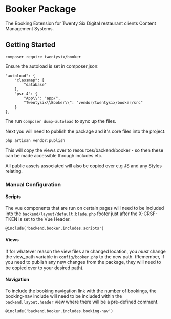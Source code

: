 # Booker Package

The Booking Extension for Twenty Six Digital restaurant clients Content Management Systems.

## Getting Started

`composer require twentysix/booker`

Ensure the autoload is set in composer.json:

```
"autoload": {
    "classmap": [
        "database"
    ],
    "psr-4": {
        "App\\": "app/",
        "Twentysix\\Booker\\": "vendor/twentysix/booker/src"
    }
},
```

The run `composer dump-autoload` to sync up the files.

Next you will need to publish the package and it's core files into the project:

`php artisan vendor:publish`

This will copy the views over to resources/backend/booker - so then these can be made accessible through includes etc.

All public assets associated will also be copied over e.g JS and any Styles relating.

### Manual Configuration

#### Scripts

The vue components that are run on certain pages will need to be included into the `backend/layout/default.blade.php` footer just after the X-CRSF-TKEN is set to the Vue Header.

`@include('backend.booker.includes.scripts')`

#### Views

If for whatever reason the view files are changed location, you *must* change the view_path variable in `config/booker.php` to the new path.
(Remember, if you need to publish any new changes from the package, they will need to be copied over to your desired path).

#### Navigation

To include the booking navigation link with the number of bookings, the booking-nav include will need to be included within the `backend.layout.header` view where there will be a pre-defined comment.

`@include('backend.booker.includes.booking-nav')`

